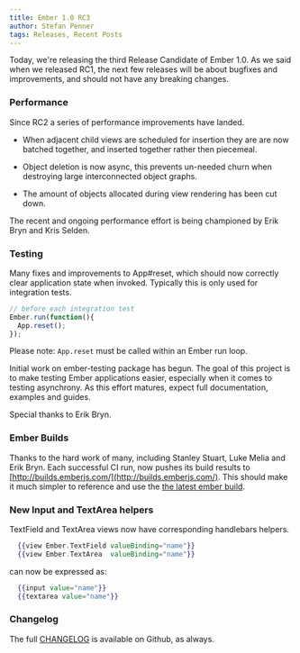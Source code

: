 ```yaml
---
title: Ember 1.0 RC3
author: Stefan Penner
tags: Releases, Recent Posts
---
```


Today, we're releasing the third Release Candidate of Ember 1.0.
As we said when we released RC1, the next few releases will be
about bugfixes and improvements, and should not have any breaking
changes.

### Performance

Since RC2 a series of performance improvements have landed.

- When adjacent child views are scheduled for insertion they are
are now batched together, and inserted together rather then piecemeal.

- Object deletion is now async, this prevents un-needed churn when destroying
large interconnected object graphs.

- The amount of objects allocated during view rendering has been cut down.

The recent and ongoing performance effort is being championed 
by Erik Bryn and Kris Selden.

### Testing

Many fixes and improvements to App#reset, which should now correctly
clear application state when invoked. Typically this is only used for
integration tests.

```javascript
// before each integration test
Ember.run(function(){
  App.reset();
});
```
Please note: `App.reset` must be called within an Ember run loop.

Initial work on ember-testing package has begun. The goal of this project
is to make testing Ember applications easier, especially when it comes to
testing asynchrony. As this effort matures, expect full documentation,
examples and guides.

Special thanks to Erik Bryn.

### Ember Builds

Thanks to the hard work of many, including Stanley Stuart, Luke Melia
and Erik Bryn. Each successful CI run, now pushes its build results to
[http://builds.emberjs.com/](http://builds.emberjs.com/). This should make
it much simpler to reference and use the [the latest ember build](http://builds.emberjs.com/ember-latest.js).

### New Input and TextArea helpers
TextField and TextArea views now have corresponding handlebars helpers.

```handlebars
  {{view Ember.TextField valueBinding="name"}}
  {{view Ember.TextArea  valueBinding="name"}}
```

can now be expressed as:

```handlebars
  {{input value="name"}}
  {{textarea value="name"}}
```

### Changelog

The full [CHANGELOG][1] is available on Github, as always.

[1]: https://github.com/emberjs/ember.js/blob/7e012d9e7f4c5e5b7ce6e60307aac7cd653df5b9/CHANGELOG#L1
